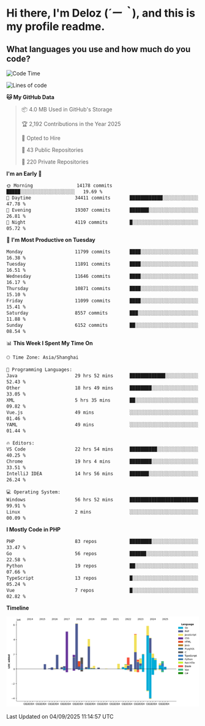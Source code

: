 # **Hi there, I'm Deloz (*´ー｀*), and this is my profile readme.**

## **What languages you use and how much do you code?**

<!--START_SECTION:waka-->
![Code Time](http://img.shields.io/badge/Code%20Time-7%2C363%20hrs%2029%20mins-blue)

![Lines of code](https://img.shields.io/badge/From%20Hello%20World%20I%27ve%20Written-53.3%20million%20lines%20of%20code-blue)

**🐱 My GitHub Data** 

> 📦 4.0 MB Used in GitHub's Storage 
 > 
> 🏆 2,192 Contributions in the Year 2025
 > 
> 💼 Opted to Hire
 > 
> 📜 43 Public Repositories 
 > 
> 🔑 220 Private Repositories 
 > 
**I'm an Early 🐤** 

```text
🌞 Morning                14178 commits       █████░░░░░░░░░░░░░░░░░░░░   19.69 % 
🌆 Daytime                34411 commits       ████████████░░░░░░░░░░░░░   47.78 % 
🌃 Evening                19307 commits       ███████░░░░░░░░░░░░░░░░░░   26.81 % 
🌙 Night                  4119 commits        █░░░░░░░░░░░░░░░░░░░░░░░░   05.72 % 
```
📅 **I'm Most Productive on Tuesday** 

```text
Monday                   11799 commits       ████░░░░░░░░░░░░░░░░░░░░░   16.38 % 
Tuesday                  11891 commits       ████░░░░░░░░░░░░░░░░░░░░░   16.51 % 
Wednesday                11646 commits       ████░░░░░░░░░░░░░░░░░░░░░   16.17 % 
Thursday                 10871 commits       ████░░░░░░░░░░░░░░░░░░░░░   15.10 % 
Friday                   11099 commits       ████░░░░░░░░░░░░░░░░░░░░░   15.41 % 
Saturday                 8557 commits        ███░░░░░░░░░░░░░░░░░░░░░░   11.88 % 
Sunday                   6152 commits        ██░░░░░░░░░░░░░░░░░░░░░░░   08.54 % 
```


📊 **This Week I Spent My Time On** 

```text
🕑︎ Time Zone: Asia/Shanghai

💬 Programming Languages: 
Java                     29 hrs 52 mins      █████████████░░░░░░░░░░░░   52.43 % 
Other                    18 hrs 49 mins      ████████░░░░░░░░░░░░░░░░░   33.05 % 
XML                      5 hrs 35 mins       ██░░░░░░░░░░░░░░░░░░░░░░░   09.82 % 
Vue.js                   49 mins             ░░░░░░░░░░░░░░░░░░░░░░░░░   01.46 % 
YAML                     49 mins             ░░░░░░░░░░░░░░░░░░░░░░░░░   01.44 % 

🔥 Editors: 
VS Code                  22 hrs 54 mins      ██████████░░░░░░░░░░░░░░░   40.25 % 
Chrome                   19 hrs 4 mins       ████████░░░░░░░░░░░░░░░░░   33.51 % 
IntelliJ IDEA            14 hrs 56 mins      ███████░░░░░░░░░░░░░░░░░░   26.24 % 

💻 Operating System: 
Windows                  56 hrs 52 mins      █████████████████████████   99.91 % 
Linux                    2 mins              ░░░░░░░░░░░░░░░░░░░░░░░░░   00.09 % 
```

**I Mostly Code in PHP** 

```text
PHP                      83 repos            ████████░░░░░░░░░░░░░░░░░   33.47 % 
Go                       56 repos            ██████░░░░░░░░░░░░░░░░░░░   22.58 % 
Python                   19 repos            ██░░░░░░░░░░░░░░░░░░░░░░░   07.66 % 
TypeScript               13 repos            █░░░░░░░░░░░░░░░░░░░░░░░░   05.24 % 
Vue                      7 repos             █░░░░░░░░░░░░░░░░░░░░░░░░   02.82 % 
```



**Timeline**

![Lines of Code chart](https://raw.githubusercontent.com/deloz/deloz/main/assets/bar_graph.png)


 Last Updated on 04/09/2025 11:14:57 UTC
<!--END_SECTION:waka-->
